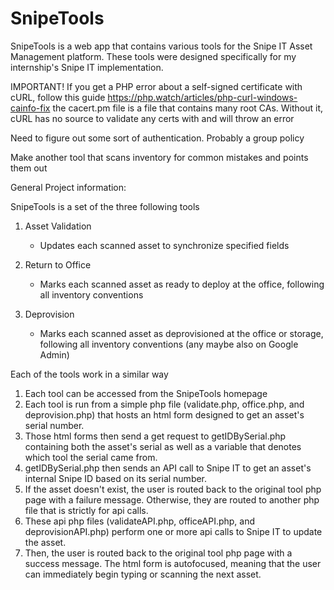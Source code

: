 # SnipeTools
SnipeTools is a web app that contains various tools for the Snipe IT Asset Management platform. These tools were designed specifically for my internship's Snipe IT implementation.

IMPORTANT! If you get a PHP error about a self-signed certificate with cURL, follow this guide https://php.watch/articles/php-curl-windows-cainfo-fix
the cacert.pm file is a file that contains many root CAs. Without it, cURL has no source to validate any certs with and will throw an error

Need to figure out some sort of authentication. Probably a group policy

Make another tool that scans inventory for common mistakes and points them out 

General Project information:

SnipeTools is a set of the three following tools

1. Asset Validation
	- Updates each scanned asset to synchronize specified fields

2. Return to Office
	- Marks each scanned asset as ready to deploy at the office, following all inventory conventions

3. Deprovision
	- Marks each scanned asset as deprovisioned at the office or storage, following all inventory conventions (any maybe also on Google Admin)

Each of the tools work in a similar way

1. Each tool can be accessed from the SnipeTools homepage
2. Each tool is run from a simple php file (validate.php, office.php, and deprovision.php) that hosts an html form designed to get an asset's serial number.
3. Those html forms then send a get request to getIDBySerial.php containing both the asset's serial as well as a variable that denotes which tool the serial came from.
4. getIDBySerial.php then sends an API call to Snipe IT to get an asset's internal Snipe ID based on its serial number.
5. If the asset doesn't exist, the user is routed back to the original tool php page with a failure message. Otherwise, they are routed to another php file that is strictly for api calls.
6. These api php files (validateAPI.php, officeAPI.php, and deprovisionAPI.php) perform one or more api calls to Snipe IT to update the asset.
7. Then, the user is routed back to the original tool php page with a success message. The html form is autofocused, meaning that the user can immediately begin typing or scanning the next asset.